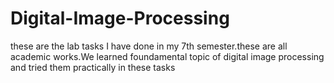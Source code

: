 ﻿# Digital-Image-Processing
these are the lab tasks I have done in my 7th semester.these are all academic works.We learned foundamental topic of digital image processing and tried them practically in these tasks
